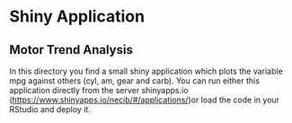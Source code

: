 # Shiny Application 
## Motor Trend Analysis

In this directory you find a small shiny application which plots the variable mpg against others (cyl, am, gear and carb).
You can run either this application directly  from the server shinyapps.io (https://www.shinyapps.io/necib/#/applications/)or load the code in your RStudio and deploy it.
